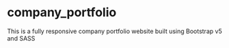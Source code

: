 # company_portfolio
This is a fully responsive company portfolio website built using Bootstrap v5 and SASS
